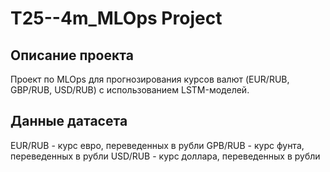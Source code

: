 ﻿# T25--4m_MLOps Project

## Описание проекта
Проект по MLOps для прогнозирования курсов валют (EUR/RUB, GBP/RUB, USD/RUB) с использованием LSTM-моделей.

## Данные датасета
EUR/RUB - курс евро, переведенных в рубли
GPB/RUB - курс фунта, переведенных в рубли
USD/RUB - курс доллара, переведенных в рубли
